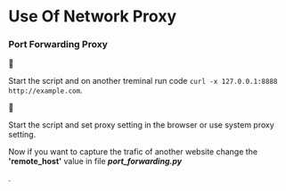 <h1> Use Of Network Proxy </h1>


<h3> Port Forwarding Proxy </h3>
🚀 <p> Start the script and on another treminal run code <code>curl -x 127.0.0.1:8888 http://example.com</code>. </p> 
🚀 <p> Start the script and set proxy setting in the browser or use system proxy setting.</p>

<p>Now if you want to capture the trafic of another website change the <b>'remote_host'</b> value in file <i><b> port_forwarding.py</b></i> </p>.

